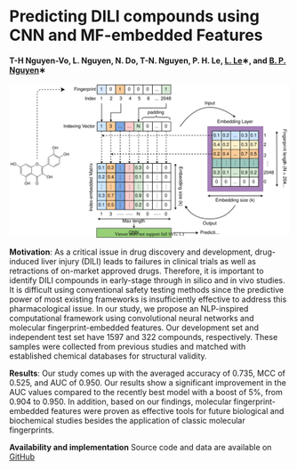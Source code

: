 # Predicting DILI compounds using CNN and MF-embedded Features

#### T-H Nguyen-Vo, L. Nguyen, N. Do, T-N. Nguyen, P. H. Le, [L. Le](http://cbc.bio.hcmiu.edu.vn/)∗, and [B. P. Nguyen](https://homepages.ecs.vuw.ac.nz/~nguyenb5/about.html)∗

![alt text](https://github.com/mldlproject/2020-DILI-CNN-MFE/blob/master/DILI_abs.svg)

**Motivation**: As a critical issue in drug discovery and development, drug-induced liver injury (DILI) leads to failures in 
clinical trials as well as retractions of on-market approved drugs. Therefore, it is important to identify DILI compounds in 
early-stage through in silico and in vivo studies. It is difficult using conventional safety testing methods since the predictive 
power of most existing frameworks is insufficiently effective to address this pharmacological issue. In our study, we propose an 
NLP-inspired computational framework using convolutional neural networks and molecular fingerprint-embedded features. Our development 
set and independent test set have 1597 and 322 compounds, respectively. These samples were collected from previous studies and matched 
with established chemical databases for structural validity.

**Results**: Our study comes up with the averaged accuracy of 0.735, MCC of 0.525, and AUC of 0.950. Our results show a significant 
improvement in the AUC values compared to the recently best model with a boost of 5%, from 0.904 to 0.950. In addition, based on our 
findings, molecular fingerprint-embedded features were proven as effective tools for future biological and biochemical studies besides 
the application of classic molecular fingerprints.

**Availability and implementation** Source code and data are available on [GitHub](https://github.com/mldlproject/2020-DILI-CNN-MFE)


